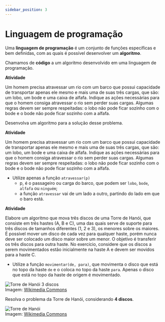 ```yaml
---
sidebar_position: 3
---
```


# Linguagem de programação

Uma **linguagem de programação** é um conjunto de funções específicas e bem definidas, com as quais é possível desenvolver um **algoritmo**.

Chamamos de **código** a um algoritmo desenvolvido em uma linguagem de programação.

**Atividade**  

Um homem precisa atravessar um rio com um barco que possui capacidade de transportar apenas ele mesmo e mais uma de suas três cargas, que são: um lobo, um bode e uma caixa de alfafa. Indique as ações necessárias para que o homem consiga atravessar o rio sem perder suas cargas. Algumas regras devem ser sempre respeitadas: o lobo não pode ficar sozinho com o bode e o bode não pode ficar sozinho com a alfafa.  

Desenvolva um algoritmo para a solução desse problema.

**Atividade**

Um homem precisa atravessar um rio com um barco que possui capacidade de transportar apenas ele mesmo e mais uma de suas três cargas, que são: um lobo, um bode e uma caixa de alfafa. Indique as ações necessárias para que o homem consiga atravessar o rio sem perder suas cargas. Algumas regras devem ser sempre respeitadas: o lobo não pode ficar sozinho com o bode e o bode não pode ficar sozinho com a alfafa.

- Utilize apenas a função `atravessar(p)`
    - p, é o passageiro ou carga do barco, que podem ser `lobo`, `bode`, `alfafa` ou `ninguém`;
    - a função `atravessar` vai de um lado a outro, partindo do lado em que o baro está.

**Atividade**  

Elabore um algoritmo que mova três discos de uma Torre de Hanói, que consiste em três hastes (A, B e C), uma das quais serve de suporte para três discos de tamanhos diferentes (1, 2 e 3), os menores sobre os maiores. É possível mover um disco de cada vez para qualquer haste, porém nunca deve ser colocado um disco maior sobre um menor. O objetivo é transferir os três discos para outra haste. No exercício, considere que os discos a serem movimentados estão inicialmente na haste A e devem ser movidos para a haste C.  

-  Utilize a função `movimentar(de, para)`, que movimenta o disco que está no topo da haste `de` e o coloca no topo da haste `para`. Apenas o disco que está no topo da haste de origem é movimentado.  



![Torre de Hanói 3 discos](https://upload.wikimedia.org/wikipedia/commons/thumb/c/ce/Linalg_towers_of_hanoi_1.png/800px-Linalg_towers_of_hanoi_1.png)  
Imagem: [Wikimedia Commons](https://commons.wikimedia.org/wiki/File:Linalg_towers_of_hanoi_1.png)  


Resolva o problema da Torre de Hanói, considerando **4 discos**. 

![Torre de Hanói](https://upload.wikimedia.org/wikipedia/commons/0/07/Tower_of_Hanoi.jpeg)  
Imagem: [Wikimedia Commons](https://commons.wikimedia.org/wiki/File:Linalg_towers_of_hanoi_1.png)  
